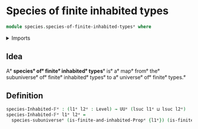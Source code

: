 # Species of finite inhabited types

```agda
module species.species-of-finite-inhabited-typesᵉ where
```

<details><summary>Imports</summary>

```agda
open import foundation.universe-levelsᵉ

open import species.species-of-types-in-subuniversesᵉ

open import univalent-combinatorics.finite-typesᵉ
open import univalent-combinatorics.inhabited-finite-typesᵉ
```

</details>

## Idea

Aᵉ **speciesᵉ ofᵉ finiteᵉ inhabitedᵉ types**ᵉ isᵉ aᵉ mapᵉ fromᵉ theᵉ subuniverseᵉ ofᵉ finiteᵉ
inhabitedᵉ typesᵉ to aᵉ universeᵉ ofᵉ finiteᵉ types.ᵉ

## Definition

```agda
species-Inhabited-𝔽ᵉ : (l1ᵉ l2ᵉ : Level) → UUᵉ (lsuc l1ᵉ ⊔ lsuc l2ᵉ)
species-Inhabited-𝔽ᵉ l1ᵉ l2ᵉ =
  species-subuniverseᵉ (is-finite-and-inhabited-Propᵉ {l1ᵉ}) (is-finite-Propᵉ {l2ᵉ})
```